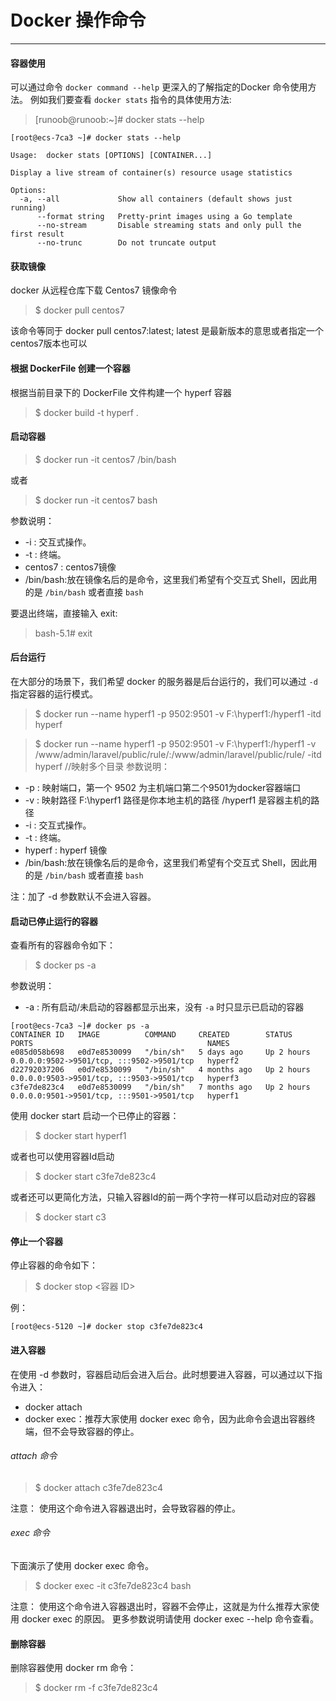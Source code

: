 # Docker 操作命令
***
#### 容器使用
可以通过命令 ```docker command --help``` 更深入的了解指定的Docker 命令使用方法。
例如我们要查看 ```docker stats``` 指令的具体使用方法:

>[runoob@runoob:~]# docker stats --help

```linux
[root@ecs-7ca3 ~]# docker stats --help

Usage:  docker stats [OPTIONS] [CONTAINER...]

Display a live stream of container(s) resource usage statistics

Options:
  -a, --all             Show all containers (default shows just running)
      --format string   Pretty-print images using a Go template
      --no-stream       Disable streaming stats and only pull the first result
      --no-trunc        Do not truncate output
```
#### 获取镜像

docker 从远程仓库下载 Centos7 镜像命令

>$ docker pull centos7

该命令等同于 docker pull centos7:latest; latest 是最新版本的意思或者指定一个centos7版本也可以

#### 根据 DockerFile 创建一个容器
根据当前目录下的 DockerFile 文件构建一个 hyperf 容器
>$ docker build -t hyperf .

#### 启动容器

>$ docker run -it centos7 /bin/bash

或者
>$ docker run -it centos7 bash

参数说明：
* -i : 交互式操作。
* -t : 终端。
* centos7 : centos7镜像
* /bin/bash:放在镜像名后的是命令，这里我们希望有个交互式 Shell，因此用的是 ```/bin/bash``` 或者直接 ``bash``

要退出终端，直接输入 exit:

>bash-5.1# exit


#### 后台运行

在大部分的场景下，我们希望 docker 的服务器是后台运行的，我们可以通过 ``-d`` 指定容器的运行模式。

>$ docker run --name hyperf1 -p 9502:9501 -v F:\hyperf1:/hyperf1 -itd hyperf

>$ docker run --name hyperf1 -p 9502:9501 -v F:\hyperf1:/hyperf1 -v /www/admin/laravel/public/rule/:/www/admin/laravel/public/rule/ -itd hyperf  //映射多个目录
参数说明：
* -p : 映射端口，第一个 9502 为主机端口第二个9501为docker容器端口
* -v : 映射路径 F:\hyperf1 路径是你本地主机的路径 /hyperf1 是容器主机的路径
* -i : 交互式操作。
* -t : 终端。
* hyperf : hyperf 镜像
* /bin/bash:放在镜像名后的是命令，这里我们希望有个交互式 Shell，因此用的是 ```/bin/bash``` 或者直接 ``bash``

注：加了 -d 参数默认不会进入容器。
#### 启动已停止运行的容器
查看所有的容器命令如下：

>$ docker ps -a

参数说明：
* -a : 所有启动/未启动的容器都显示出来，没有 ``-a`` 时只显示已启动的容器

```linux
[root@ecs-7ca3 ~]# docker ps -a
CONTAINER ID   IMAGE          COMMAND     CREATED        STATUS       PORTS                                       NAMES
e085d058b698   e0d7e8530099   "/bin/sh"   5 days ago     Up 2 hours   0.0.0.0:9502->9501/tcp, :::9502->9501/tcp   hyperf2
d22792037206   e0d7e8530099   "/bin/sh"   4 months ago   Up 2 hours   0.0.0.0:9503->9501/tcp, :::9503->9501/tcp   hyperf3
c3fe7de823c4   e0d7e8530099   "/bin/sh"   7 months ago   Up 2 hours   0.0.0.0:9501->9501/tcp, :::9501->9501/tcp   hyperf1
```

使用 docker start 启动一个已停止的容器：

>$ docker start hyperf1

或者也可以使用容器Id启动

>$ docker start c3fe7de823c4

或者还可以更简化方法，只输入容器Id的前一两个字符一样可以启动对应的容器

>$ docker start c3

#### 停止一个容器
停止容器的命令如下：
>$ docker stop <容器 ID>

例：
```
[root@ecs-5120 ~]# docker stop c3fe7de823c4 
```

#### 进入容器
在使用 -d 参数时，容器启动后会进入后台。此时想要进入容器，可以通过以下指令进入：

* docker attach
* docker exec：推荐大家使用 docker exec 命令，因为此命令会退出容器终端，但不会导致容器的停止。

###### attach 命令
>$ docker attach c3fe7de823c4

注意： 使用这个命令进入容器退出时，会导致容器的停止。

###### exec 命令
下面演示了使用 docker exec 命令。

>$ docker exec -it c3fe7de823c4 bash

注意： 使用这个命令进入容器退出时，容器不会停止，这就是为什么推荐大家使用 docker exec 的原因。
更多参数说明请使用 docker exec --help 命令查看。

#### 删除容器
删除容器使用 docker rm 命令：

>$ docker rm -f c3fe7de823c4
